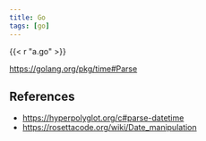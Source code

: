 ```yaml
---
title: Go
tags: [go]
---
```


{{< r "a.go" >}}

<https://golang.org/pkg/time#Parse>

## References

- <https://hyperpolyglot.org/c#parse-datetime>
- <https://rosettacode.org/wiki/Date_manipulation>
